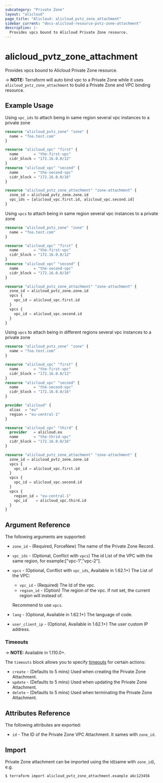 ```yaml
---
subcategory: "Private Zone"
layout: "alicloud"
page_title: "Alicloud: alicloud_pvtz_zone_attachment"
sidebar_current: "docs-alicloud-resource-pvtz-zone-attachment"
description: |-
  Provides vpcs bound to Alicloud Private Zone resource.
---
```


# alicloud\_pvtz\_zone\_attachment

Provides vpcs bound to Alicloud Private Zone resource.

-> **NOTE:** Terraform will auto bind vpc to a Private Zone while it uses `alicloud_pvtz_zone_attachment` to build a Private Zone and VPC binding resource.

## Example Usage

Using `vpc_ids` to attach being in same region several vpc instances to a private zone

```terraform
resource "alicloud_pvtz_zone" "zone" {
  name = "foo.test.com"
}

resource "alicloud_vpc" "first" {
  name       = "the-first-vpc"
  cidr_block = "172.16.0.0/12"
}
resource "alicloud_vpc" "second" {
  name       = "the-second-vpc"
  cidr_block = "172.16.0.0/16"
}

resource "alicloud_pvtz_zone_attachment" "zone-attachment" {
  zone_id = alicloud_pvtz_zone.zone.id
  vpc_ids = [alicloud_vpc.first.id, alicloud_vpc.second.id]
}
```

Using `vpcs` to attach being in same region several vpc instances to a private zone

```terraform
resource "alicloud_pvtz_zone" "zone" {
  name = "foo.test.com"
}

resource "alicloud_vpc" "first" {
  name       = "the-first-vpc"
  cidr_block = "172.16.0.0/12"
}
resource "alicloud_vpc" "second" {
  name       = "the-second-vpc"
  cidr_block = "172.16.0.0/16"
}

resource "alicloud_pvtz_zone_attachment" "zone-attachment" {
  zone_id = alicloud_pvtz_zone.zone.id
  vpcs {
    vpc_id = alicloud_vpc.first.id
  }
  vpcs {
    vpc_id = alicloud_vpc.second.id
  }
}
```

Using `vpcs` to attach being in different regions several vpc instances to a private zone


```terraform
resource "alicloud_pvtz_zone" "zone" {
  name = "foo.test.com"
}

resource "alicloud_vpc" "first" {
  name       = "the-first-vpc"
  cidr_block = "172.16.0.0/12"
}
resource "alicloud_vpc" "second" {
  name       = "the-second-vpc"
  cidr_block = "172.16.0.0/16"
}

provider "alicloud" {
  alias  = "eu"
  region = "eu-central-1"
}

resource "alicloud_vpc" "third" {
  provider   = alicloud.eu
  name       = "the-thrid-vpc"
  cidr_block = "172.16.0.0/16"
}

resource "alicloud_pvtz_zone_attachment" "zone-attachment" {
  zone_id = alicloud_pvtz_zone.zone.id
  vpcs {
    vpc_id = alicloud_vpc.first.id
  }
  vpcs {
    vpc_id = alicloud_vpc.second.id
  }
  vpcs {
    region_id = "eu-central-1"
    vpc_id    = alicloud_vpc.third.id
  }
}
```

## Argument Reference

The following arguments are supported:

* `zone_id` - (Required, ForceNew) The name of the Private Zone Record.
* `vpc_ids` - (Optional, Conflict with `vpcs`) The id List of the VPC with the same region, for example:["vpc-1","vpc-2"]. 
* `vpcs` - (Optional, Conflict with `vpc_ids`, Available in 1.62.1+) The List of the VPC:
    * `vpc_id` - (Required) The Id of the vpc.
    * `region_id` - (Option) The region of the vpc. If not set, the current region will instead of.
    
    Recommend to use `vpcs`.

* `lang` - (Optional, Available in 1.62.1+) The language of code.
* `user_client_ip` - (Optional, Available in 1.62.1+) The user custom IP address.

### Timeouts

-> **NOTE:** Available in 1.110.0+.

The `timeouts` block allows you to specify [timeouts](https://www.terraform.io/docs/configuration-0-11/resources.html#timeouts) for certain actions:

* `create` - (Defaults to 5 mins) Used when creating the Private Zone Attachment.
* `update` - (Defaults to 5 mins) Used when updating the Private Zone Attachment.
* `delete` - (Defaults to 5 mins) Used when terminating the Private Zone Attachment. 

## Attributes Reference

The following attributes are exported:

* `id` - The ID of the Private Zone VPC Attachment. It sames with `zone_id`.

## Import

Private Zone attachment can be imported using the id(same with `zone_id`), e.g.

```
$ terraform import alicloud_pvtz_zone_attachment.example abc123456
```